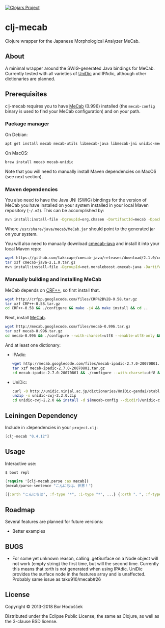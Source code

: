 [![Clojars Project](https://img.shields.io/clojars/v/clj-mecab.svg)](https://clojars.org/clj-mecab)

# clj-mecab

Clojure wrapper for the Japanese Morphological Analyzer MeCab.

## About

A minimal wrapper around the SWIG-generated Java bindings for MeCab.
Currently tested with all varieties of  [UniDic](http://unidic.ninjal.ac.jp/) and IPAdic, although other dictionaries are planned.

## Prerequisites

clj-mecab requires you to have [MeCab](http://taku910.github.io/mecab/) (0.996) installed (the `mecab-config` binary is used to find your MeCab configuration) and on your path.

### Package manager

On Debian:

```bash
apt get install mecab mecab-utils libmecab-java libmecab-jni unidic-mecab
```

On MacOS:

```bash
brew install mecab mecab-unidic
```

Note that you will need to manually install Maven dependencies on MacOS (see next section).

### Maven dependencies

You also need to have the Java JNI (SWIG) bindings for the version of MeCab you have installed on your system installed in your local Maven repository (`~/.m2`).
This can be accomplished by:

```bash
mvn install:install-file -DgroupId=org.chasen -DartifactId=mecab -Dpackaging=jar -Dversion=0.996 -Dfile=/usr/share/java/mecab/MeCab.jar -DgeneratePom=true
```

Where `/usr/share/java/mecab/MeCab.jar` should point to the generated jar on your system.

You will also need to manually download [cmecab-java](https://github.com/takscape/cmecab-java) and install it into your local Maven repo:

```bash
wget https://github.com/takscape/cmecab-java/releases/download/2.1.0/cmecab-java-2.1.0.tar.gz
tar xzf cmecab-java-2.1.0.tar.gz
mvn install:install-file -DgroupId=net.moraleboost.cmecab-java -DartifactId=cmecab-java -Dpackaging=jar -Dversion=2.1.0 -Dfile=cmecab-java-2.1.0/cmecab-java-2.1.0.jar -DgeneratePom=true
```

### Manually building and installing MeCab

MeCab depends on [CRF++](http://crfpp.sourceforge.net/), so first install that.

```bash
wget http://crfpp.googlecode.com/files/CRF%2B%2B-0.58.tar.gz
tar xzf CRF++-0.58.tar.gz
cd CRF++-0.58 && ./configure && make -j4 && make install && cd ..
```

Next, install [MeCab](http://code.google.com/p/mecab/).

```bash
wget http://mecab.googlecode.com/files/mecab-0.996.tar.gz
tar xzf mecab-0.996.tar.gz
cd mecab-0.996 && ./configure --with-charset=utf8 --enable-utf8-only && make -j4 && make install && cd ..
```

And at least one dictionary:

-   IPAdic:

    ```bash
    wget http://mecab.googlecode.com/files/mecab-ipadic-2.7.0-20070801.tar.gz
    tar xzf mecab-ipadic-2.7.0-20070801.tar.gz
    cd mecab-ipadic-2.7.0-20070801 && ./configure --with-charset=utf8 && make -j4 && make install && cd ..
    ```

-   UniDic:

    ```bash
    curl -O http://unidic.ninjal.ac.jp/dictionaries/UniDic-gendai/stable/zip/unidic-cwj-2.2.0.zip
    unzip -x unidic-cwj-2.2.0.zip
    cd unidic-cwj-2.2.0 && install -d $(mecab-config --dicdir)/unidic-cwj && install -m 644 dicrc *.bin *.dic $(mecab-config --dicdir)/unidic-cwj && cd ..
    ```

## Leiningen Dependency

Include in :dependencies in your `project.clj`:

```clojure
[clj-mecab "0.4.12"]
```

## Usage

Interactive use:

`$ boot repl`

```clojure
(require '[clj-mecab.parse :as mecab])
(mecab/parse-sentence "こんにちは、世界！")

[{:orth "こんにちは", :f-type "*", :i-type "*", ...} {:orth "、", :f-type "*", :i-type "*", ...} {:orth "世界", :f-type "*", :i-type "*", ...} ...]
```

## Roadmap

Several features are planned for future versions:

-   Better examples

## BUGS

-   For some yet unknown reason, calling .getSurface on a Node object will not work (empty string) the first time, but will the second time.
    Currently this means that :orth is not generated when using IPAdic.
    UniDic provides the surface node in the features array and is unaffected.
    Probably same issue as taku910/mecab#26

## License

Copyright © 2013-2018 Bor Hodošček

Distributed under the Eclipse Public License, the same as Clojure, as well as the 3-clause BSD license.

